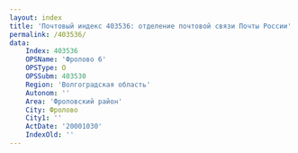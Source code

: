 ```yaml
---
layout: index
title: 'Почтовый индекс 403536: отделение почтовой связи Почты России'
permalink: /403536/
data:
    Index: 403536
    OPSName: 'Фролово 6'
    OPSType: О
    OPSSubm: 403530
    Region: 'Волгоградская область'
    Autonom: ''
    Area: 'Фроловский район'
    City: Фролово
    City1: ''
    ActDate: '20001030'
    IndexOld: ''
---
```

